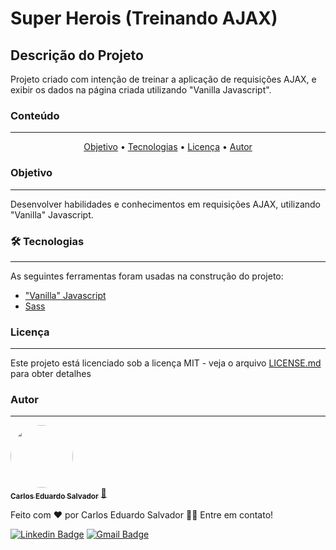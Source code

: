 # Super Herois (Treinando AJAX)

## Descrição do Projeto
Projeto criado com intenção de treinar a aplicação de requisições AJAX, e exibir os dados na página criada utilizando "Vanilla Javascript".

### Conteúdo
---
<p align="center">
 <a href="#objetivo">Objetivo</a> •
 <a href="#tecnologias">Tecnologias</a> • 
 <a href="#licenc-a">Licença</a> • 
 <a href="#autor">Autor</a>
</p>

### Objetivo
--- 
Desenvolver habilidades e conhecimentos em requisições AJAX, utilizando "Vanilla" Javascript.

### 🛠 Tecnologias
---

As seguintes ferramentas foram usadas na construção do projeto:

- ["Vanilla" Javascript](https://www.javascript.com/)
- [Sass](https://sass-lang.com/)

### Licença
---
Este projeto está licenciado sob a licença MIT - veja o arquivo [LICENSE.md](LICENSE.md) para obter detalhes

### Autor
---

<a href="https://github.com/cadusalvador">
 <img style="border-radius: 50%;" src="https://avatars.githubusercontent.com/u/38340510?s=400&u=6da4aea9e548cdd15c2bf886c52c547a68dd5dc7&v=4" width="100px;" alt=""/>
 <br />
 <sub><b>Carlos Eduardo Salvador</b></sub></a> <a href="https://github.com/cadusalvador" title="GitHub">🚀</a>


Feito com ❤️ por Carlos Eduardo Salvador 👋🏽 Entre em contato!

[![Linkedin Badge](https://img.shields.io/badge/-Carlos-blue?style=flat-square&logo=Linkedin&logoColor=white&link=https://www.linkedin.com/in/carloseduardosalvador/)](https://www.linkedin.com/in/carloseduardosalvador/) 
[![Gmail Badge](https://img.shields.io/badge/-carlos1992.ces@gmail.com-c14438?style=flat-square&logo=Gmail&logoColor=white&link=mailto:carlos1992.ces@gmail.com)](mailto:carlos1992.ceso@gmail.com)
